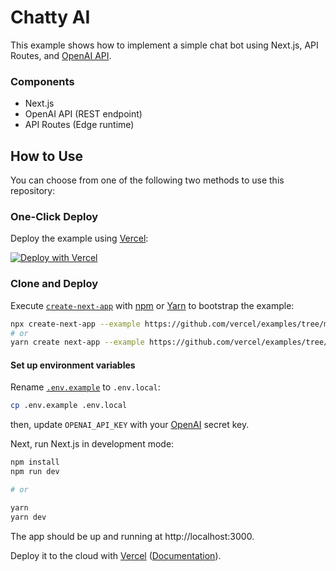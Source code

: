 # Chatty AI

This example shows how to implement a simple chat bot using Next.js, API Routes, and [OpenAI API](https://beta.openai.com/docs/api-reference/completions/create).

### Components

- Next.js
- OpenAI API (REST endpoint)
- API Routes (Edge runtime)

## How to Use

You can choose from one of the following two methods to use this repository:

### One-Click Deploy

Deploy the example using [Vercel](https://vercel.com?utm_source=github&utm_medium=readme&utm_campaign=vercel-examples):

[![Deploy with Vercel](https://vercel.com/button)](https://vercel.com/new/clone?repository-url=https://github.com/vercel/examples/tree/main/solutions/ai-chatgpt&project-name=ai-chatgpt&repository-name=ai-chatgpt&env=OPENAI_API_KEY)

### Clone and Deploy

Execute [`create-next-app`](https://github.com/vercel/next.js/tree/canary/packages/create-next-app) with [npm](https://docs.npmjs.com/cli/init) or [Yarn](https://yarnpkg.com/lang/en/docs/cli/create/) to bootstrap the example:

```bash
npx create-next-app --example https://github.com/vercel/examples/tree/main/solutions/ai-chatgpt
# or
yarn create next-app --example https://github.com/vercel/examples/tree/main/solutions/ai-chatgpt
```

#### Set up environment variables

Rename [`.env.example`](.env.example) to `.env.local`:

```bash
cp .env.example .env.local
```

then, update `OPENAI_API_KEY` with your [OpenAI](https://beta.openai.com/account/api-keys) secret key.

Next, run Next.js in development mode:

```bash
npm install
npm run dev

# or

yarn
yarn dev
```

The app should be up and running at http://localhost:3000.

Deploy it to the cloud with [Vercel](https://vercel.com/new?utm_source=github&utm_medium=readme&utm_campaign=edge-middleware-eap) ([Documentation](https://nextjs.org/docs/deployment)).
